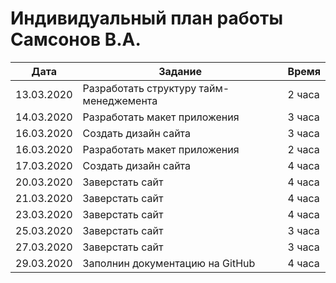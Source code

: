 # Индивидуальный план работы Самсонов В.А.

| Дата           | Задание                                              | Время                    |
|----------------|------------------------------------------------------|-----------|
| 13.03.2020     | Разработать структуру тайм-менеджемента              | 2 часа    |
| 14.03.2020     | Разработать макет приложения                         | 3 часа    |
| 16.03.2020     | Создать дизайн сайта                                 | 3 часа    |
| 16.03.2020     | Разработать макет приложения                         | 2 часа    |
| 17.03.2020     | Создать дизайн сайта                                 | 4 часа    |
| 20.03.2020     | Заверстать сайт                                      | 4 часа    |
| 21.03.2020     | Заверстать сайт                                      | 4 часа    |
| 23.03.2020     | Заверстать сайт                                      | 4 часа    |
| 25.03.2020     | Заверстать сайт                                      | 3 часа    |
| 27.03.2020     | Заверстать сайт                                      | 3 часа    |
| 29.03.2020     | Заполнин документацию на GitHub                      | 4 часа    |